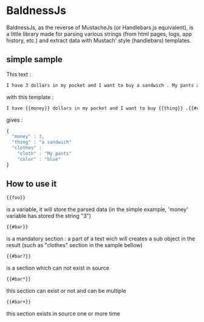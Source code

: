 # BaldnessJs

BaldnessJs, as the reverse of MustacheJs (or Handlebars.js equivalent), is a little library made for parsing various strings (from html pages, logs, app history, etc.) and extract data with Mustach' style (handlebars) templates.

## simple sample

This text :
```html
I have 3 dollars in my pocket and I want to buy a sandwich . My pants are blue.
```
with this template :
```html
I have {{money}} dollars in my pocket and I want to buy {{thing}} .{{#clothes}} {{cloth}} are {{color}}.{{/clothes}}
```
gives :
```js
{
  "money" : 3,
  "thing" : "a sandwich"
  "clothes" :
    "cloth" : "My pants"
    "color" : "blue"
}
```

## How to use it

```html
{{foo}}
```
is a variable, it will store the parsed data (in the simple example, 'money' variable has stored the string "3")

```html
{{#bar}}
```
is a mandatory section : a part of a text wich will creates a sub object in the result (such as "clothes" section in the sample bellow)

```html
{{#bar?}}
```
is a section which can not exist in source

```html
{{#bar*}}
```
this section can exist or not and can be multiple

```html
{{#bar+}}
```
this section exists in source one or more time
